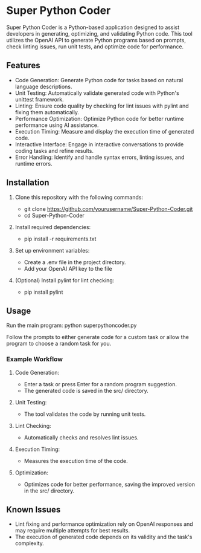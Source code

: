 # Super Python Coder

Super Python Coder is a Python-based application designed to assist developers in generating, optimizing, and validating Python code. This tool utilizes the OpenAI API to generate Python programs based on prompts, check linting issues, run unit tests, and optimize code for performance.

## Features
- Code Generation: Generate Python code for tasks based on natural language descriptions.
- Unit Testing: Automatically validate generated code with Python's unittest framework.
- Linting: Ensure code quality by checking for lint issues with pylint and fixing them automatically.
- Performance Optimization: Optimize Python code for better runtime performance using AI assistance.
- Execution Timing: Measure and display the execution time of generated code.
- Interactive Interface: Engage in interactive conversations to provide coding tasks and refine results.
- Error Handling: Identify and handle syntax errors, linting issues, and runtime errors.

## Installation
1. Clone this repository with the following commands:
   - git clone https://github.com/yourusername/Super-Python-Coder.git
   - cd Super-Python-Coder

2. Install required dependencies:
   - pip install -r requirements.txt

3. Set up environment variables:
   - Create a .env file in the project directory.
   - Add your OpenAI API key to the file

4. (Optional) Install pylint for lint checking:
   - pip install pylint

## Usage
Run the main program:
python superpythoncoder.py

Follow the prompts to either generate code for a custom task or allow the program to choose a random task for you.

### Example Workflow
1. Code Generation:
   - Enter a task or press Enter for a random program suggestion.
   - The generated code is saved in the src/ directory.

2. Unit Testing:
   - The tool validates the code by running unit tests.

3. Lint Checking:
   - Automatically checks and resolves lint issues.

4. Execution Timing:
   - Measures the execution time of the code.

5. Optimization:
   - Optimizes code for better performance, saving the improved version in the src/ directory.

## Known Issues
- Lint fixing and performance optimization rely on OpenAI responses and may require multiple attempts for best results.
- The execution of generated code depends on its validity and the task's complexity.
